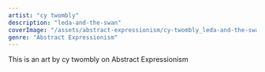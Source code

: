 ```yaml
---
artist: "cy twombly"
description: "leda-and-the-swan"
coverImage: "/assets/abstract-expressionism/cy-twombly_leda-and-the-swan.jpg"
genre: "Abstract Expressionism"
---
```

This is an art by cy twombly on Abstract Expressionism

